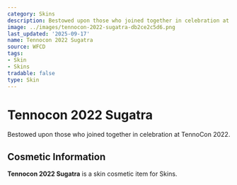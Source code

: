 ```yaml
---
category: Skins
description: Bestowed upon those who joined together in celebration at TennoCon 2022.
image: ../images/tennocon-2022-sugatra-db2ce2c5d6.png
last_updated: '2025-09-17'
name: Tennocon 2022 Sugatra
source: WFCD
tags:
- Skin
- Skins
tradable: false
type: Skin
---
```


# Tennocon 2022 Sugatra

Bestowed upon those who joined together in celebration at TennoCon 2022.

## Cosmetic Information

**Tennocon 2022 Sugatra** is a skin cosmetic item for Skins.

